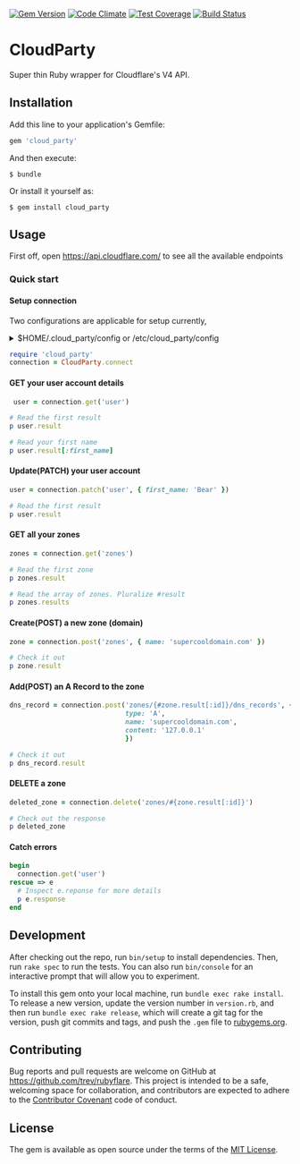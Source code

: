 [![Gem Version](https://badge.fury.io/rb/cloud_party.svg)](https://badge.fury.io/rb/cloud_party)
[![Code Climate](https://codeclimate.com/github/IotaSpencer/cloud_party/badges/gpa.svg)](https://codeclimate.com/github/IotaSpencer/cloud_party)
[![Test Coverage](https://codeclimate.com/github/IotaSpencer/cloud_party/badges/coverage.svg)](https://codeclimate.com/github/IotaSpencer/cloud_party/coverage)
[![Build Status](https://travis-ci.org/IotaSpencer/cloud_party.svg?branch=master)](https://travis-ci.org/IotaSpencer/cloud_party)
# CloudParty

Super thin Ruby wrapper for Cloudflare's V4 API.

## Installation

Add this line to your application's Gemfile:

```ruby
gem 'cloud_party'
```

And then execute:

```shell
$ bundle
```

Or install it yourself as:

```shell
$ gem install cloud_party
```

## Usage

First off, open https://api.cloudflare.com/ to see all the available endpoints

### Quick start

#### Setup connection

Two configurations are applicable for setup currently,


<details>
  <summary>$HOME/.cloud_party/config or /etc/cloud_party/config</summary>
    <p markdown="1">

```yaml
email: 'email@here.com'
api-key: 'abcdefabcdef1234561234567890'
```
</p>
</details>

```ruby
require 'cloud_party'
connection = CloudParty.connect
```

#### GET your user account details

```ruby
 user = connection.get('user')

# Read the first result
p user.result

# Read your first name
p user.result[:first_name]
```

#### Update(PATCH) your user account

```ruby
user = connection.patch('user', { first_name: 'Bear' })

# Read the first result
p user.result
```

#### GET all your zones

```ruby
zones = connection.get('zones')

# Read the first zone
p zones.result

# Read the array of zones. Pluralize #result
p zones.results
```

#### Create(POST) a new zone (domain)

```ruby
zone = connection.post('zones', { name: 'supercooldomain.com' })

# Check it out
p zone.result
```

#### Add(POST) an A Record to the zone

```ruby
dns_record = connection.post('zones/{#zone.result[:id]}/dns_records', {
                             type: 'A',
                             name: 'supercooldomain.com',
                             content: '127.0.0.1'
                             })

# Check it out
p dns_record.result
```

#### DELETE a zone

```ruby
deleted_zone = connection.delete('zones/#{zone.result[:id]}')

# Check out the response
p deleted_zone
```

#### Catch errors

```ruby
begin
  connection.get('user')
rescue => e
  # Inspect e.reponse for more details
  p e.response
end
```

## Development

After checking out the repo, run `bin/setup` to install dependencies. Then, run `rake spec` to run the tests. You can also run `bin/console` for an interactive prompt that will allow you to experiment.

To install this gem onto your local machine, run `bundle exec rake install`. To release a new version, update the version number in `version.rb`, and then run `bundle exec rake release`, which will create a git tag for the version, push git commits and tags, and push the `.gem` file to [rubygems.org](https://rubygems.org).

## Contributing

Bug reports and pull requests are welcome on GitHub at https://github.com/trev/rubyflare. This project is intended to be a safe, welcoming space for collaboration, and contributors are expected to adhere to the [Contributor Covenant](contributor-covenant.org) code of conduct.


## License

The gem is available as open source under the terms of the [MIT License](http://opensource.org/licenses/MIT).
